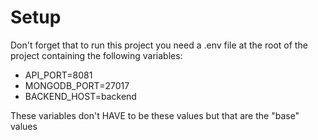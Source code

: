 # Setup
Don't forget that to run this project you need a .env file at the root of the project
containing the following variables:
- API_PORT=8081
- MONGODB_PORT=27017
- BACKEND_HOST=backend

These variables don't HAVE to be these values but that are the "base" values